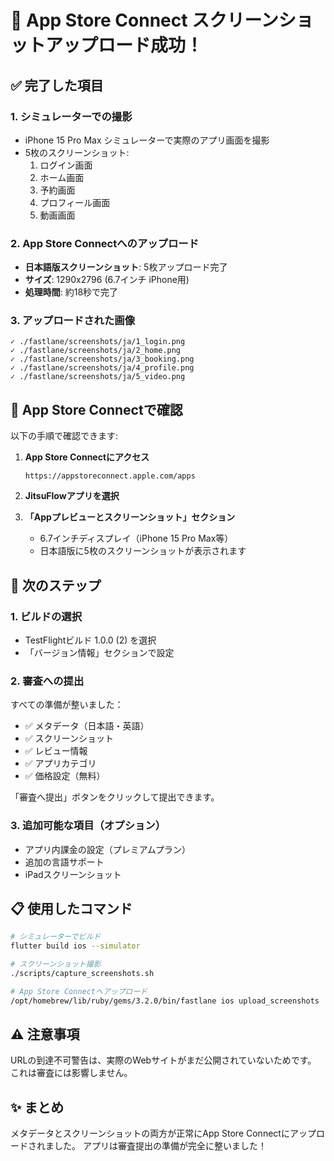 # 🎉 App Store Connect スクリーンショットアップロード成功！

## ✅ 完了した項目

### 1. シミュレーターでの撮影
- iPhone 15 Pro Max シミュレーターで実際のアプリ画面を撮影
- 5枚のスクリーンショット:
  1. ログイン画面
  2. ホーム画面
  3. 予約画面
  4. プロフィール画面
  5. 動画画面

### 2. App Store Connectへのアップロード
- **日本語版スクリーンショット**: 5枚アップロード完了
- **サイズ**: 1290x2796 (6.7インチ iPhone用)
- **処理時間**: 約18秒で完了

### 3. アップロードされた画像
```
✓ ./fastlane/screenshots/ja/1_login.png
✓ ./fastlane/screenshots/ja/2_home.png
✓ ./fastlane/screenshots/ja/3_booking.png
✓ ./fastlane/screenshots/ja/4_profile.png
✓ ./fastlane/screenshots/ja/5_video.png
```

## 📱 App Store Connectで確認

以下の手順で確認できます:

1. **App Store Connectにアクセス**
   ```
   https://appstoreconnect.apple.com/apps
   ```

2. **JitsuFlowアプリを選択**

3. **「Appプレビューとスクリーンショット」セクション**
   - 6.7インチディスプレイ（iPhone 15 Pro Max等）
   - 日本語版に5枚のスクリーンショットが表示されます

## 🚀 次のステップ

### 1. ビルドの選択
- TestFlightビルド 1.0.0 (2) を選択
- 「バージョン情報」セクションで設定

### 2. 審査への提出
すべての準備が整いました：
- ✅ メタデータ（日本語・英語）
- ✅ スクリーンショット
- ✅ レビュー情報
- ✅ アプリカテゴリ
- ✅ 価格設定（無料）

「審査へ提出」ボタンをクリックして提出できます。

### 3. 追加可能な項目（オプション）
- アプリ内課金の設定（プレミアムプラン）
- 追加の言語サポート
- iPadスクリーンショット

## 📋 使用したコマンド

```bash
# シミュレーターでビルド
flutter build ios --simulator

# スクリーンショット撮影
./scripts/capture_screenshots.sh

# App Store Connectへアップロード
/opt/homebrew/lib/ruby/gems/3.2.0/bin/fastlane ios upload_screenshots
```

## ⚠️ 注意事項

URLの到達不可警告は、実際のWebサイトがまだ公開されていないためです。
これは審査には影響しません。

## ✨ まとめ

メタデータとスクリーンショットの両方が正常にApp Store Connectにアップロードされました。
アプリは審査提出の準備が完全に整いました！